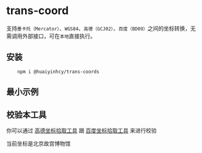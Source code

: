 # trans-coord

支持`墨卡托（Mercator）`、`WGS84`、`高德（GCJ02）`、`百度（BD09）`之间的坐标转换，无需调用外部接口，可在`本地`直接执行。

## 安装

```shell
    npm i @huaiyinhcy/trans-coords
```

## 最小示例

<demo vue="../../demos/trans-coord/minimal.vue" />

## 校验本工具

你可以通过
[高德坐标拾取工具](https://lbs.amap.com/tools/picker)
跟
[百度坐标拾取工具](https://api.map.baidu.com/lbsapi/getpoint/index.html)
来进行校验

当前坐标是北京故宫博物馆

<demo vue="../../demos/trans-coord/validate.vue" />
